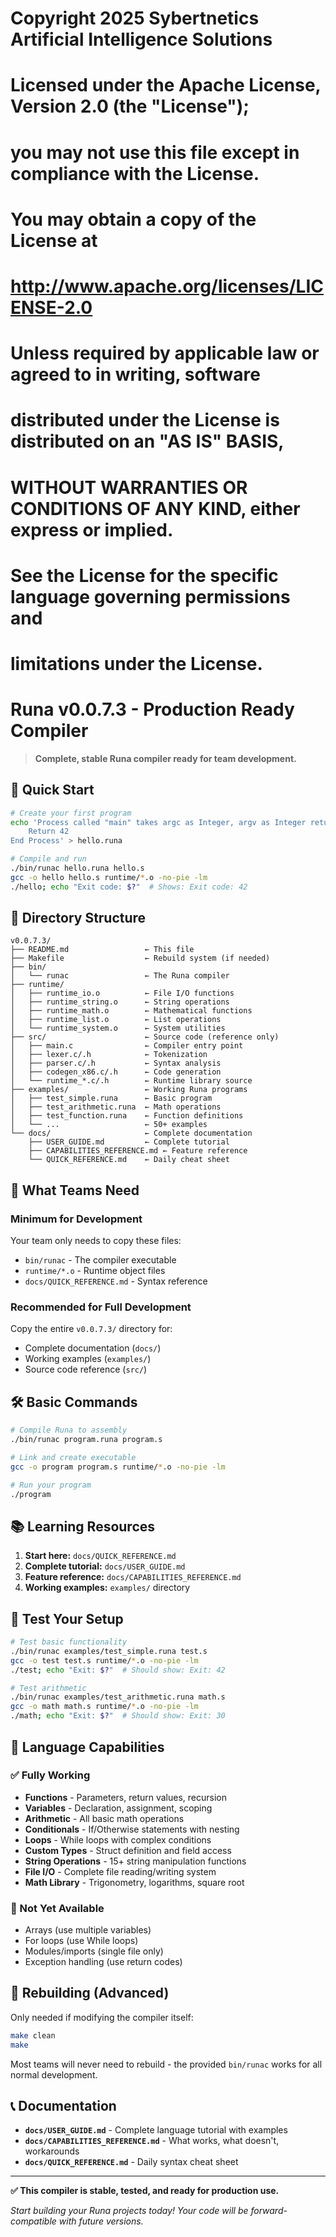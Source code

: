 # Copyright 2025 Sybertnetics Artificial Intelligence Solutions
#
# Licensed under the Apache License, Version 2.0 (the "License");
# you may not use this file except in compliance with the License.
# You may obtain a copy of the License at
#
#     http://www.apache.org/licenses/LICENSE-2.0
#
# Unless required by applicable law or agreed to in writing, software
# distributed under the License is distributed on an "AS IS" BASIS,
# WITHOUT WARRANTIES OR CONDITIONS OF ANY KIND, either express or implied.
# See the License for the specific language governing permissions and
# limitations under the License.
# Runa v0.0.7.3 - Production Ready Compiler

> **Complete, stable Runa compiler ready for team development.**

## 🚀 Quick Start

```bash
# Create your first program
echo 'Process called "main" takes argc as Integer, argv as Integer returns Integer:
    Return 42
End Process' > hello.runa

# Compile and run
./bin/runac hello.runa hello.s
gcc -o hello hello.s runtime/*.o -no-pie -lm
./hello; echo "Exit code: $?"  # Shows: Exit code: 42
```

## 📁 Directory Structure

```
v0.0.7.3/
├── README.md                 ← This file
├── Makefile                  ← Rebuild system (if needed)
├── bin/
│   └── runac                 ← The Runa compiler
├── runtime/
│   ├── runtime_io.o          ← File I/O functions
│   ├── runtime_string.o      ← String operations
│   ├── runtime_math.o        ← Mathematical functions
│   ├── runtime_list.o        ← List operations
│   └── runtime_system.o      ← System utilities
├── src/                      ← Source code (reference only)
│   ├── main.c                ← Compiler entry point
│   ├── lexer.c/.h            ← Tokenization
│   ├── parser.c/.h           ← Syntax analysis
│   ├── codegen_x86.c/.h      ← Code generation
│   └── runtime_*.c/.h        ← Runtime library source
├── examples/                 ← Working Runa programs
│   ├── test_simple.runa      ← Basic program
│   ├── test_arithmetic.runa  ← Math operations
│   ├── test_function.runa    ← Function definitions
│   └── ...                   ← 50+ examples
└── docs/                     ← Complete documentation
    ├── USER_GUIDE.md         ← Complete tutorial
    ├── CAPABILITIES_REFERENCE.md ← Feature reference
    └── QUICK_REFERENCE.md    ← Daily cheat sheet
```

## 💼 What Teams Need

### Minimum for Development
Your team only needs to copy these files:
- `bin/runac` - The compiler executable
- `runtime/*.o` - Runtime object files
- `docs/QUICK_REFERENCE.md` - Syntax reference

### Recommended for Full Development
Copy the entire `v0.0.7.3/` directory for:
- Complete documentation (`docs/`)
- Working examples (`examples/`)
- Source code reference (`src/`)

## 🛠️ Basic Commands

```bash
# Compile Runa to assembly
./bin/runac program.runa program.s

# Link and create executable
gcc -o program program.s runtime/*.o -no-pie -lm

# Run your program
./program
```

## 📚 Learning Resources

1. **Start here:** `docs/QUICK_REFERENCE.md`
2. **Complete tutorial:** `docs/USER_GUIDE.md`
3. **Feature reference:** `docs/CAPABILITIES_REFERENCE.md`
4. **Working examples:** `examples/` directory

## 🧪 Test Your Setup

```bash
# Test basic functionality
./bin/runac examples/test_simple.runa test.s
gcc -o test test.s runtime/*.o -no-pie -lm
./test; echo "Exit: $?"  # Should show: Exit: 42

# Test arithmetic
./bin/runac examples/test_arithmetic.runa math.s
gcc -o math math.s runtime/*.o -no-pie -lm
./math; echo "Exit: $?"  # Should show: Exit: 30
```

## 🎯 Language Capabilities

### ✅ Fully Working
- **Functions** - Parameters, return values, recursion
- **Variables** - Declaration, assignment, scoping
- **Arithmetic** - All basic math operations
- **Conditionals** - If/Otherwise statements with nesting
- **Loops** - While loops with complex conditions
- **Custom Types** - Struct definition and field access
- **String Operations** - 15+ string manipulation functions
- **File I/O** - Complete file reading/writing system
- **Math Library** - Trigonometry, logarithms, square root

### 🚧 Not Yet Available
- Arrays (use multiple variables)
- For loops (use While loops)
- Modules/imports (single file only)
- Exception handling (use return codes)

## 🔧 Rebuilding (Advanced)

Only needed if modifying the compiler itself:

```bash
make clean
make
```

Most teams will never need to rebuild - the provided `bin/runac` works for all normal development.

## 📞 Documentation

- **`docs/USER_GUIDE.md`** - Complete language tutorial with examples
- **`docs/CAPABILITIES_REFERENCE.md`** - What works, what doesn't, workarounds
- **`docs/QUICK_REFERENCE.md`** - Daily syntax cheat sheet

---

**✅ This compiler is stable, tested, and ready for production use.**

*Start building your Runa projects today! Your code will be forward-compatible with future versions.*